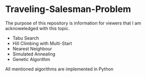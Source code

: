 # Traveling-Salesman-Problem
The purpose of this repository is information for viewers that I am acknoweledged with this topic.
- Tabu Search
- Hill Climbing with Multi-Start
- Nearest Neighbour
- Simulated Annealing
- Genetic Algorithm

All mentioned algorithms are implemented in Python
